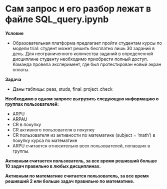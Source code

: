 # Сам запрос и его разбор лежат в файле SQL_query.ipynb

**Условие**
- Образовательная платформа предлагает пройти студентам курсы по модели trial: студент может решить бесплатно лишь 30 заданий в день. Для неограниченного количества заданий в определенной дисциплине студенту необходимо приобрести полный доступ. Команда провела эксперимент, где был протестирован новый экран оплаты.

**Задача**
- Даны таблицы: peas, studs, final_project_check

**Необходимо в одном запросе выгрузить следующую информацию о группах пользователей:**
- ARPU
- ARPAU
- CR в покупку
- СR активного пользователя в покупку
- CR пользователя из активности по математике (subject = ’math’) в покупку курса по математике
- ARPU считается относительно всех пользователей, попавших в группы.

**Активным считается пользователь, за все время решивший больше 10 задач правильно в любых дисциплинах.**

**Активным по математике считается пользователь, за все время решивший 2 или больше задач правильно по математике.**
